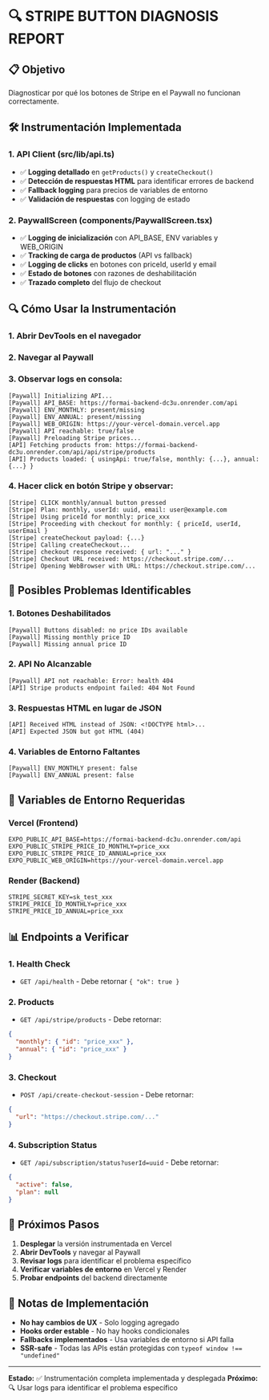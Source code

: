 # 🔍 STRIPE BUTTON DIAGNOSIS REPORT

## 📋 Objetivo
Diagnosticar por qué los botones de Stripe en el Paywall no funcionan correctamente.

## 🛠️ Instrumentación Implementada

### 1. API Client (src/lib/api.ts)
- ✅ **Logging detallado** en `getProducts()` y `createCheckout()`
- ✅ **Detección de respuestas HTML** para identificar errores de backend
- ✅ **Fallback logging** para precios de variables de entorno
- ✅ **Validación de respuestas** con logging de estado

### 2. PaywallScreen (components/PaywallScreen.tsx)
- ✅ **Logging de inicialización** con API_BASE, ENV variables y WEB_ORIGIN
- ✅ **Tracking de carga de productos** (API vs fallback)
- ✅ **Logging de clicks** en botones con priceId, userId y email
- ✅ **Estado de botones** con razones de deshabilitación
- ✅ **Trazado completo** del flujo de checkout

## 🔍 Cómo Usar la Instrumentación

### 1. Abrir DevTools en el navegador
### 2. Navegar al Paywall
### 3. Observar logs en consola:

```
[Paywall] Initializing API...
[Paywall] API_BASE: https://formai-backend-dc3u.onrender.com/api
[Paywall] ENV_MONTHLY: present/missing
[Paywall] ENV_ANNUAL: present/missing
[Paywall] WEB_ORIGIN: https://your-vercel-domain.vercel.app
[Paywall] API reachable: true/false
[Paywall] Preloading Stripe prices...
[API] Fetching products from: https://formai-backend-dc3u.onrender.com/api/api/stripe/products
[API] Products loaded: { usingApi: true/false, monthly: {...}, annual: {...} }
```

### 4. Hacer click en botón Stripe y observar:

```
[Stripe] CLICK monthly/annual button pressed
[Stripe] Plan: monthly, userId: uuid, email: user@example.com
[Stripe] Using priceId for monthly: price_xxx
[Stripe] Proceeding with checkout for monthly: { priceId, userId, userEmail }
[Stripe] createCheckout payload: {...}
[Stripe] Calling createCheckout...
[Stripe] checkout response received: { url: "..." }
[Stripe] Checkout URL received: https://checkout.stripe.com/...
[Stripe] Opening WebBrowser with URL: https://checkout.stripe.com/...
```

## 🚨 Posibles Problemas Identificables

### 1. **Botones Deshabilitados**
```
[Paywall] Buttons disabled: no price IDs available
[Paywall] Missing monthly price ID
[Paywall] Missing annual price ID
```

### 2. **API No Alcanzable**
```
[Paywall] API not reachable: Error: health 404
[API] Stripe products endpoint failed: 404 Not Found
```

### 3. **Respuestas HTML en lugar de JSON**
```
[API] Received HTML instead of JSON: <!DOCTYPE html>...
[API] Expected JSON but got HTML (404)
```

### 4. **Variables de Entorno Faltantes**
```
[Paywall] ENV_MONTHLY present: false
[Paywall] ENV_ANNUAL present: false
```

## 🔧 Variables de Entorno Requeridas

### Vercel (Frontend)
```
EXPO_PUBLIC_API_BASE=https://formai-backend-dc3u.onrender.com/api
EXPO_PUBLIC_STRIPE_PRICE_ID_MONTHLY=price_xxx
EXPO_PUBLIC_STRIPE_PRICE_ID_ANNUAL=price_xxx
EXPO_PUBLIC_WEB_ORIGIN=https://your-vercel-domain.vercel.app
```

### Render (Backend)
```
STRIPE_SECRET_KEY=sk_test_xxx
STRIPE_PRICE_ID_MONTHLY=price_xxx
STRIPE_PRICE_ID_ANNUAL=price_xxx
```

## 📊 Endpoints a Verificar

### 1. **Health Check**
- `GET /api/health` - Debe retornar `{ "ok": true }`

### 2. **Products**
- `GET /api/stripe/products` - Debe retornar:
```json
{
  "monthly": { "id": "price_xxx" },
  "annual": { "id": "price_xxx" }
}
```

### 3. **Checkout**
- `POST /api/create-checkout-session` - Debe retornar:
```json
{
  "url": "https://checkout.stripe.com/..."
}
```

### 4. **Subscription Status**
- `GET /api/subscription/status?userId=uuid` - Debe retornar:
```json
{
  "active": false,
  "plan": null
}
```

## 🎯 Próximos Pasos

1. **Desplegar** la versión instrumentada en Vercel
2. **Abrir DevTools** y navegar al Paywall
3. **Revisar logs** para identificar el problema específico
4. **Verificar variables de entorno** en Vercel y Render
5. **Probar endpoints** del backend directamente

## 📝 Notas de Implementación

- **No hay cambios de UX** - Solo logging agregado
- **Hooks order estable** - No hay hooks condicionales
- **Fallbacks implementados** - Usa variables de entorno si API falla
- **SSR-safe** - Todas las APIs están protegidas con `typeof window !== "undefined"`

---

**Estado:** ✅ Instrumentación completa implementada y desplegada
**Próximo:** 🔍 Usar logs para identificar el problema específico
